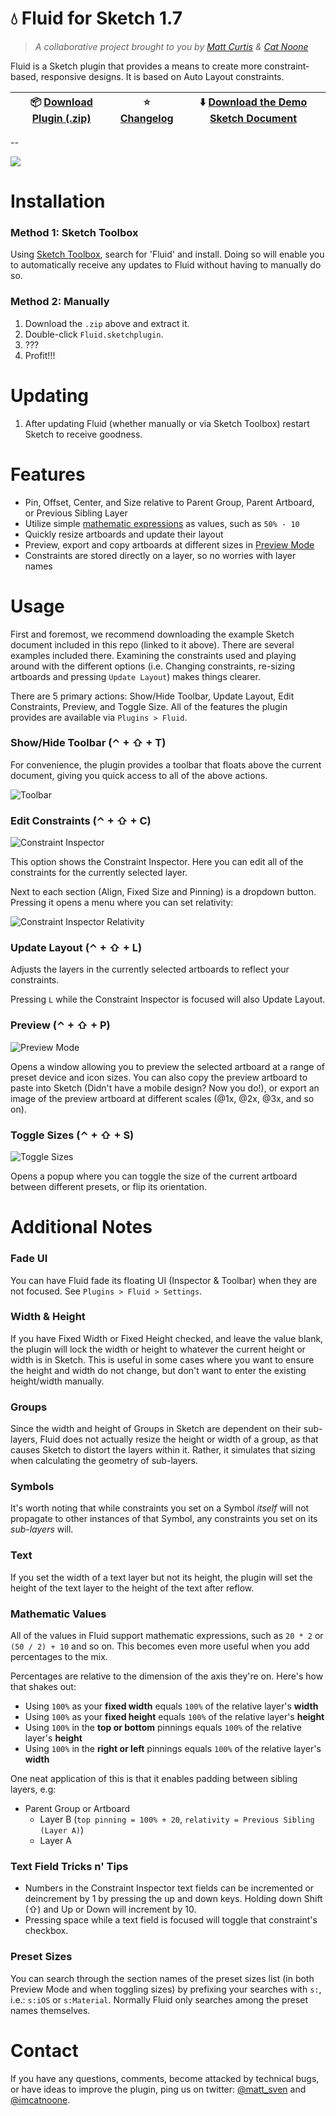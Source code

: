# :droplet: Fluid for Sketch 1.7

> *A collaborative project brought to you by [Matt Curtis](https://twitter.com/matt_sven) & [Cat Noone](https://twitter.com/imcatnoone)*

Fluid is a Sketch plugin that provides a means to create more constraint-based, responsive designs. It is based on Auto Layout constraints.

:package: [Download Plugin (.zip)](https://github.com/matt-curtis/Fluid-for-Sketch/releases/download/v1.7/Fluid.sketchplugin.zip) | :star: [Changelog](https://github.com/matt-curtis/Fluid-for-Sketch/releases) | :arrow_down: [Download the Demo Sketch Document](https://github.com/matt-curtis/Fluid-for-Sketch/raw/master/Constraint%20Demos.sketch)
--- | --- | ---

--

![](README/screenshot.png)

# Installation

### Method 1: Sketch Toolbox

Using [Sketch Toolbox](http://sketchtoolbox.com/), search for 'Fluid' and install. Doing so will enable you to automatically receive any updates to Fluid without having to manually do so.

### Method 2: Manually

1. Download the `.zip` above and extract it.
2. Double-click `Fluid.sketchplugin`.
3. ???
4. Profit!!!

# Updating

1. After updating Fluid (whether manually or via Sketch Toolbox) restart Sketch to receive goodness.

# Features

- Pin, Offset, Center, and Size relative to Parent Group, Parent Artboard, or Previous Sibling Layer
- Utilize simple [mathematic expressions](#mathematic-values) as values, such as `50% - 10`
- Quickly resize artboards and update their layout
- Preview, export and copy artboards at different sizes in [Preview Mode](#preview-mode)
- Constraints are stored directly on a layer, so no worries with layer names

# Usage

First and foremost, we recommend downloading the example Sketch document included in this repo (linked to it above). There are several examples included there. Examining the constraints used and playing around with the different options (i.e. Changing constraints, re-sizing artboards and pressing `Update Layout`) makes things clearer.

There are 5 primary actions: Show/Hide Toolbar, Update Layout, Edit Constraints, Preview, and Toggle Size. All of the features the plugin provides are available via `Plugins > Fluid`.

### Show/Hide Toolbar (⌃ + ⇧ + T)

For convenience, the plugin provides a toolbar that floats above the current document, giving you quick access to all of the above actions.

![Toolbar](README/toolbar.png)

### Edit Constraints (⌃ + ⇧ + C)

![Constraint Inspector](README/constraint-inspector.png)

This option shows the Constraint Inspector. Here you can edit all of the constraints for the currently selected layer.

Next to each section (Align, Fixed Size and Pinning) is a dropdown button. Pressing it opens a menu where you can set relativity:

![Constraint Inspector Relativity](README/constraint-inspector-relativity.png)

### Update Layout (⌃ + ⇧ + L)

Adjusts the layers in the currently selected artboards to reflect your constraints.

Pressing `L` while the Constraint Inspector is focused will also Update Layout.

### Preview (⌃ + ⇧ + P)

![Preview Mode](README/preview-mode.png)

Opens a window allowing you to preview the selected artboard at a range of preset device and icon sizes. You can also copy the preview artboard to paste into Sketch (Didn't have a mobile design? Now you do!), or export an image of the preview artboard at different scales (@1x, @2x, @3x, and so on).

### Toggle Sizes (⌃ + ⇧ + S)

![Toggle Sizes](README/sizes-popover.png)

Opens a popup where you can toggle the size of the current artboard between different presets, or flip its orientation.

# Additional Notes

### Fade UI
<!-- Rename to simply 'Settings' when there is more than one option... -->

You can have Fluid fade its floating UI (Inspector & Toolbar) when they are not focused. See `Plugins > Fluid > Settings`.

### Width & Height

If you have Fixed Width or Fixed Height checked, and leave the value blank, the plugin will lock the width or height to whatever the current height or width is in Sketch. This is useful in some cases where you want to ensure the height and width do not change, but don't want to enter the existing height/width manually.

### Groups

Since the width and height of Groups in Sketch are dependent on their sub-layers, Fluid does not actually resize the height or width of a group, as that causes Sketch to distort the layers within it. Rather, it simulates that sizing when calculating the geometry of sub-layers.

### Symbols

It's worth noting that while constraints you set on a Symbol *itself* will not propagate to other instances of that Symbol, any constraints you set on its *sub-layers* will.

### Text

If you set the width of a text layer but not its height, the plugin will set the height of the text layer to the height of the text after reflow.

### Mathematic Values

All of the values in Fluid support mathematic expressions, such as `20 * 2` or `(50 / 2) + 10` and so on. This becomes even more useful when you add percentages to the mix.

Percentages are relative to the dimension of the axis they're on. Here's how that shakes out:

- Using `100%` as your **fixed width** equals `100%` of the relative layer's **width**
- Using `100%` as your **fixed height** equals `100%` of the relative layer's **height**
- Using `100%` in the **top or bottom** pinnings equals `100%` of the relative layer's **height**
- Using `100%` in the **right or left** pinnings equals `100%` of the relative layer's **width**

One neat application of this is that it enables padding between sibling layers, e.g:

- Parent Group or Artboard
  - Layer B (`top pinning = 100% + 20`, `relativity = Previous Sibling (Layer A)`)
  - Layer A

### Text Field Tricks n' Tips

- Numbers in the Constraint Inspector text fields can be incremented or deincrement by 1 by pressing the up and down keys. Holding down Shift (⇧) and Up or Down will increment by 10.
- Pressing space while a text field is focused will toggle that constraint's checkbox.

### Preset Sizes

You can search through the section names of the preset sizes list (in both Preview Mode and when toggling sizes) by prefixing your searches with `s:`, i.e.: `s:iOS` or `s:Material`. Normally Fluid only searches among the preset names themselves.

# Contact

If you have any questions, comments, become attacked by technical bugs, or have ideas to improve the plugin, ping us on twitter:
[@matt_sven](http://twitter.com/matt_sven) and [@imcatnoone](http://twitter.com/imcatnoone).
